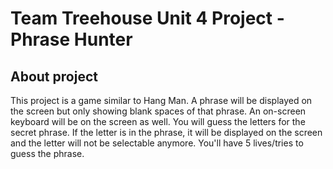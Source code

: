 # Team Treehouse Unit 4 Project - Phrase Hunter

## About project

This project is a game similar to Hang Man. A phrase will be displayed on the screen but only showing blank spaces of that phrase. An on-screen keyboard will be on the screen as well. You will guess the letters for the secret phrase. If the letter is in the phrase, it will be displayed on the screen and the letter will not be selectable anymore. You'll have 5 lives/tries to guess the phrase.
